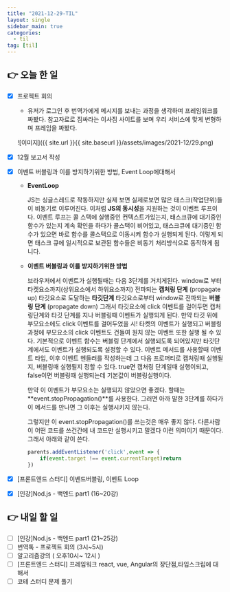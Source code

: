 ```yaml
---
title: "2021-12-29-TIL"
layout: single
sidebar_main: true
categories: 
  - til
tag: [til]
---
```


## 👉 오늘 한 일

- [x]  프로젝트 회의
    - 유저가 로그인 후 번역가에게 메시지를 보내는 과정을 생각하며 프레임워크를 짜봤다.
    참고자료로 짐싸라는 이사짐 사이트를 보며 우리 서비스에 맞게 변형하며 프레임을 짜봤다.
    
    ![이미지]({{ site.url }}{{ site.baseurl }}/assets/images/2021-12/29.png)
    
- [x]  12월 보고서 작성
- [x]  이벤트 버블링과 이를 방지하기위한 방법, Event Loop에대해서
    - **EventLoop**
        
        JS는 싱글스레드로 작동하지만 실제 보면 실제로보면 많은 태스크(작업단위)들이 비동기로 이루어진다.
        이처럼 **JS의 동시성**을 지원하는 것이 이벤트 루프이다.
        이벤트 루프는 콜 스택에 실행중인 컨텍스트가있는지, 태스크큐에 대기중인 함수가 있는지 계속 확인을 하다가 콜스택이 비어있고, 태스크큐에 대기중인 함수가 있으면 바로 함수를 콜스택으로 이동시켜 함수가 실행되게 된다.
        이렇게 되면 태스크 큐에 일시적으로 보관된 함수들은 비동기 처리방식으로 동작하게 됨니다.
        
    - **이벤트 버블링과 이를 방지하기위한 방법**
        
        브라우저에서 이벤트가 실행될때는 다음 3단계를 거치게된다.
        window로 부터 타켓요소까지(상위요소에서 하위요소까지) 전파되는  **캡처링 단계** (propagate up)
        타깃요소로 도달하는 **타깃단계** 
        타깃요소로부터 window로 전파되는 **버블링 단계** (propagate down)
        그래서 타깃요소에 click 이벤트를 걸어두면 캡처링단계와 타깃 단계를 지나 버블링때 이벤트가 실행되게 된다.
        만약 타깃 위에 부모요소에도 click 이벤트를 걸어두었을 시! 타켓의 이벤트가 실행되고 버블링과정에 부모요소의 click 이벤트도 건들여 원치 않는 이벤트 또한 실행 될 수 있다.
        기본적으로 이벤트 함수는 버블링 단계에서 실행되도록 되어있지만 타깃단계에서도 이벤트가 실행되도록 설정할 수 있다. 이벤트 메서드를 사용할때 이벤트 타입, 이후 이벤트 헨들러를 작성하는데 
        그 다음 프로퍼티로 캡처링때 실행될지, 버블링때 실행될지 정할 수 있다. 
        true면 캡처링 단계일때 실행이되고, false이면 버블링때 실행되는데 기본값이 버블링실행이다.
        
        만약 이 이벤트가 부모요소는 실행되지 않았으면 좋겠다. 할때는 **event.stopPropagation()**를 사용한다. 그러면 아까 말한 3단계를 하다가 이 메서드를 만나면 그 이후는 실행시키지 않는다.
        
        그렇지만 이 event.stopPropagation()를 쓰는것은 매우 좋지 않다. 다른사람이 어떤 코드를 쓰건간에 내 코드만 실행시키고 말겠다 이런 의미이기 때문이다.  그래서 아래와 같이 쓴다.
        
        ```js
        parents.addEventListener('click',event => {
        	if(event.target !== event.currentTarget)return
        })
        ```
        
- [x]  [프론트엔드 스터디] 이벤드버블링, 이벤트 Loop
- [x]  [인강]Nod.js - 백엔드 part1 (16~20강)

## 👉 내일 할 일

- [ ]  [인강]Nod.js - 백엔드 part1 (21~25강)
- [ ]  번역톡 - 프로젝트 회의 (3시~5시)
- [ ]  알고리즘강의 ( 오후10시~ 12시 )
- [ ]  [프론트엔드 스터디] 프레임워크 react, vue, Angular의 장단점,타입스크립에 대해서
- [ ]  코테 스터디 문제 풀기

<br /><br /><br /><br />
